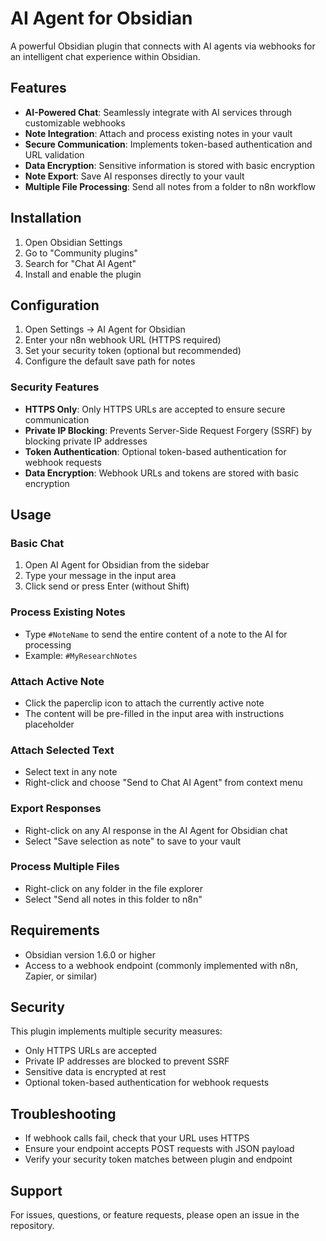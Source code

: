 # AI Agent for Obsidian

A powerful Obsidian plugin that connects with AI agents via webhooks for an intelligent chat experience within Obsidian.

## Features

- **AI-Powered Chat**: Seamlessly integrate with AI services through customizable webhooks
- **Note Integration**: Attach and process existing notes in your vault
- **Secure Communication**: Implements token-based authentication and URL validation
- **Data Encryption**: Sensitive information is stored with basic encryption
- **Note Export**: Save AI responses directly to your vault
- **Multiple File Processing**: Send all notes from a folder to n8n workflow

## Installation

1. Open Obsidian Settings
2. Go to "Community plugins"
3. Search for "Chat AI Agent"
4. Install and enable the plugin

## Configuration

1. Open Settings → AI Agent for Obsidian
2. Enter your n8n webhook URL (HTTPS required)
3. Set your security token (optional but recommended)
4. Configure the default save path for notes

### Security Features

- **HTTPS Only**: Only HTTPS URLs are accepted to ensure secure communication
- **Private IP Blocking**: Prevents Server-Side Request Forgery (SSRF) by blocking private IP addresses
- **Token Authentication**: Optional token-based authentication for webhook requests
- **Data Encryption**: Webhook URLs and tokens are stored with basic encryption

## Usage

### Basic Chat

1. Open AI Agent for Obsidian from the sidebar
2. Type your message in the input area
3. Click send or press Enter (without Shift)

### Process Existing Notes

- Type `#NoteName` to send the entire content of a note to the AI for processing
- Example: `#MyResearchNotes`

### Attach Active Note

- Click the paperclip icon to attach the currently active note
- The content will be pre-filled in the input area with instructions placeholder

### Attach Selected Text

- Select text in any note
- Right-click and choose "Send to Chat AI Agent" from context menu

### Export Responses

- Right-click on any AI response in the AI Agent for Obsidian chat
- Select "Save selection as note" to save to your vault

### Process Multiple Files

- Right-click on any folder in the file explorer
- Select "Send all notes in this folder to n8n"

## Requirements

- Obsidian version 1.6.0 or higher
- Access to a webhook endpoint (commonly implemented with n8n, Zapier, or similar)

## Security

This plugin implements multiple security measures:
- Only HTTPS URLs are accepted
- Private IP addresses are blocked to prevent SSRF
- Sensitive data is encrypted at rest
- Optional token-based authentication for webhook requests

## Troubleshooting

- If webhook calls fail, check that your URL uses HTTPS
- Ensure your endpoint accepts POST requests with JSON payload
- Verify your security token matches between plugin and endpoint

## Support

For issues, questions, or feature requests, please open an issue in the repository.